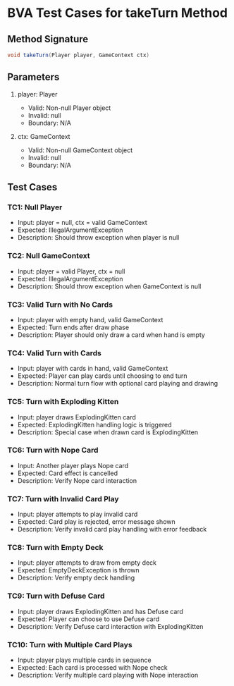 # BVA Test Cases for takeTurn Method

## Method Signature

```java
void takeTurn(Player player, GameContext ctx)
```

## Parameters

1. player: Player

   - Valid: Non-null Player object
   - Invalid: null
   - Boundary: N/A

2. ctx: GameContext
   - Valid: Non-null GameContext object
   - Invalid: null
   - Boundary: N/A

## Test Cases

### TC1: Null Player

- Input: player = null, ctx = valid GameContext
- Expected: IllegalArgumentException
- Description: Should throw exception when player is null

### TC2: Null GameContext

- Input: player = valid Player, ctx = null
- Expected: IllegalArgumentException
- Description: Should throw exception when GameContext is null

### TC3: Valid Turn with No Cards

- Input: player with empty hand, valid GameContext
- Expected: Turn ends after draw phase
- Description: Player should only draw a card when hand is empty

### TC4: Valid Turn with Cards

- Input: player with cards in hand, valid GameContext
- Expected: Player can play cards until choosing to end turn
- Description: Normal turn flow with optional card playing and drawing

### TC5: Turn with Exploding Kitten

- Input: player draws ExplodingKitten card
- Expected: ExplodingKitten handling logic is triggered
- Description: Special case when drawn card is ExplodingKitten

### TC6: Turn with Nope Card

- Input: Another player plays Nope card
- Expected: Card effect is cancelled
- Description: Verify Nope card interaction

### TC7: Turn with Invalid Card Play

- Input: player attempts to play invalid card
- Expected: Card play is rejected, error message shown
- Description: Verify invalid card play handling with error feedback

### TC8: Turn with Empty Deck

- Input: player attempts to draw from empty deck
- Expected: EmptyDeckException is thrown
- Description: Verify empty deck handling

### TC9: Turn with Defuse Card

- Input: player draws ExplodingKitten and has Defuse card
- Expected: Player can choose to use Defuse card
- Description: Verify Defuse card interaction with ExplodingKitten

### TC10: Turn with Multiple Card Plays

- Input: player plays multiple cards in sequence
- Expected: Each card is processed with Nope check
- Description: Verify multiple card playing with Nope interaction
